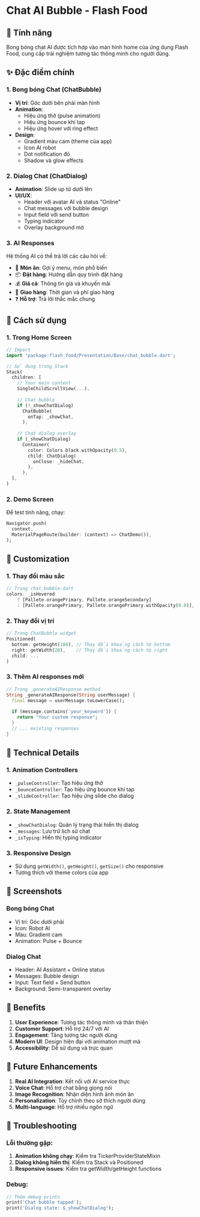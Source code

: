 # Chat AI Bubble - Flash Food

## 🎯 Tính năng

Bong bóng chat AI được tích hợp vào màn hình home của ứng dụng Flash Food, cung cấp trải nghiệm tương tác thông minh cho người dùng.

## ✨ Đặc điểm chính

### 1. **Bong bóng Chat (ChatBubble)**
- **Vị trí**: Góc dưới bên phải màn hình
- **Animation**: 
  - Hiệu ứng thở (pulse animation)
  - Hiệu ứng bounce khi tap
  - Hiệu ứng hover với ring effect
- **Design**: 
  - Gradient màu cam (theme của app)
  - Icon AI robot
  - Dot notification đỏ
  - Shadow và glow effects

### 2. **Dialog Chat (ChatDialog)**
- **Animation**: Slide up từ dưới lên
- **UI/UX**:
  - Header với avatar AI và status "Online"
  - Chat messages với bubble design
  - Input field với send button
  - Typing indicator
  - Overlay background mờ

### 3. **AI Responses**
Hệ thống AI có thể trả lời các câu hỏi về:
- 🍕 **Món ăn**: Gợi ý menu, món phổ biến
- 📦 **Đặt hàng**: Hướng dẫn quy trình đặt hàng
- 💰 **Giá cả**: Thông tin giá và khuyến mãi
- 🚚 **Giao hàng**: Thời gian và phí giao hàng
- ❓ **Hỗ trợ**: Trả lời thắc mắc chung

## 🚀 Cách sử dụng

### 1. **Trong Home Screen**
```dart
// Import
import 'package:flash_food/Presentation/Base/chat_bubble.dart';

// Sử dụng trong Stack
Stack(
  children: [
    // Your main content
    SingleChildScrollView(...),
    
    // Chat bubble
    if (!_showChatDialog)
      ChatBubble(
        onTap: _showChat,
      ),
    
    // Chat dialog overlay
    if (_showChatDialog)
      Container(
        color: Colors.black.withOpacity(0.5),
        child: ChatDialog(
          onClose: _hideChat,
        ),
      ),
  ],
)
```

### 2. **Demo Screen**
Để test tính năng, chạy:
```dart
Navigator.push(
  context,
  MaterialPageRoute(builder: (context) => ChatDemo()),
);
```

## 🎨 Customization

### 1. **Thay đổi màu sắc**
```dart
// Trong chat_bubble.dart
colors: _isHovered
    ? [Pallete.orangePrimary, Pallete.orangeSecondary]
    : [Pallete.orangePrimary, Pallete.orangePrimary.withOpacity(0.8)],
```

### 2. **Thay đổi vị trí**
```dart
// Trong ChatBubble widget
Positioned(
  bottom: getHeight(100), // Thay đổi khoảng cách từ bottom
  right: getWidth(20),    // Thay đổi khoảng cách từ right
  child: ...
)
```

### 3. **Thêm AI responses mới**
```dart
// Trong _generateAIResponse method
String _generateAIResponse(String userMessage) {
  final message = userMessage.toLowerCase();
  
  if (message.contains('your_keyword')) {
    return "Your custom response";
  }
  // ... existing responses
}
```

## 🔧 Technical Details

### 1. **Animation Controllers**
- `_pulseController`: Tạo hiệu ứng thở
- `_bounceController`: Tạo hiệu ứng bounce khi tap
- `_slideController`: Tạo hiệu ứng slide cho dialog

### 2. **State Management**
- `_showChatDialog`: Quản lý trạng thái hiển thị dialog
- `_messages`: Lưu trữ lịch sử chat
- `_isTyping`: Hiển thị typing indicator

### 3. **Responsive Design**
- Sử dụng `getWidth()`, `getHeight()`, `getSize()` cho responsive
- Tương thích với theme colors của app

## 📱 Screenshots

### Bong bóng Chat
- Vị trí: Góc dưới phải
- Icon: Robot AI
- Màu: Gradient cam
- Animation: Pulse + Bounce

### Dialog Chat
- Header: AI Assistant + Online status
- Messages: Bubble design
- Input: Text field + Send button
- Background: Semi-transparent overlay

## 🎯 Benefits

1. **User Experience**: Tương tác thông minh và thân thiện
2. **Customer Support**: Hỗ trợ 24/7 với AI
3. **Engagement**: Tăng tương tác người dùng
4. **Modern UI**: Design hiện đại với animation mượt mà
5. **Accessibility**: Dễ sử dụng và trực quan

## 🔮 Future Enhancements

1. **Real AI Integration**: Kết nối với AI service thực
2. **Voice Chat**: Hỗ trợ chat bằng giọng nói
3. **Image Recognition**: Nhận diện hình ảnh món ăn
4. **Personalization**: Tùy chỉnh theo sở thích người dùng
5. **Multi-language**: Hỗ trợ nhiều ngôn ngữ

## 🐛 Troubleshooting

### Lỗi thường gặp:
1. **Animation không chạy**: Kiểm tra TickerProviderStateMixin
2. **Dialog không hiển thị**: Kiểm tra Stack và Positioned
3. **Responsive issues**: Kiểm tra getWidth/getHeight functions

### Debug:
```dart
// Thêm debug prints
print('Chat bubble tapped');
print('Dialog state: $_showChatDialog');
``` 